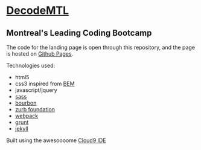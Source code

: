 # [DecodeMTL](http://www.decodemtl.com)
## Montreal's Leading Coding Bootcamp

The code for the landing page is open through this repository, and the page is hosted on [Github Pages](https://pages.github.com/).

Technologies used:
* html5
* css3 inspired from [BEM](https://bem.info/)
* javascript/jquery
* [sass](http://sass-lang.com/)
* [bourbon](http://bourbon.io/)
* [zurb foundation](http://foundation.zurb.com/)
* [webpack](http://webpack.github.io/)
* [grunt](http://gruntjs.com/)
* [jekyll](http://jekyllrb.com/)


Built using the awesoooome [Cloud9 IDE](http://c9.io/)
